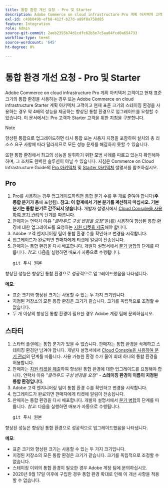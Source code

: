 ```yaml
---
title: 통합 환경 개선 요청 - Pro 및 Starter
description: Adobe Commerce on cloud infrastructure Pro 계획 아키텍처 고객이고 현재 표준 크기의 통합 환경을 사용하는 경우 또는 Adobe Commerce on cloud infrastructure Starter 계획 아키텍처 고객이고 현재 표준 크기의 스테이징 환경을 사용하는 경우 약 4배의 성능을 제공하는 향상된 통합 환경으로 업그레이드를 요청할 수 있습니다. 이 문서에서는 Pro 고객과 Starter 고객을 위한 지침을 구분합니다.
exl-id: c49b049b-efb8-412f-b27d-a89f8a758d85
feature: Integration
role: Admin
source-git-commit: 2aeb2355b74d1cdfc62b5e7c5aa04fcd0a654733
workflow-type: tm+mt
source-wordcount: '645'
ht-degree: 0%

---
```


# 통합 환경 개선 요청 - Pro 및 Starter

Adobe Commerce on cloud infrastructure Pro 계획 아키텍처 고객이고 현재 표준 크기의 통합 환경을 사용하는 경우 또는 Adobe Commerce on cloud infrastructure Starter 계획 아키텍처 고객이고 현재 표준 크기의 스테이징 환경을 사용하는 경우 약 4배의 성능을 제공하는 향상된 통합 환경으로 업그레이드를 요청할 수 있습니다. 이 문서에서는 Pro 고객과 Starter 고객을 위한 지침을 구분합니다.

>[!NOTE]
>
> 향상된 통합으로 업그레이드하면 타사 통합 또는 사용자 지정을 포함하여 설치의 총 리소스 요구 사항에 따라 달라지므로 모든 성능 문제를 해결하지 못할 수 있습니다.
>
> 또한 통합 환경에서 최고의 성능을 발휘하기 위한 모범 사례를 따르고 있는지 확인해야 하며, 그 조차도 완벽한 솔루션이 아닐 수 있습니다. 지침은 Commerce on Cloud Infrastructure Guide의 [Pro 아키텍처](https://experienceleague.adobe.com/en/docs/commerce-cloud-service/user-guide/architecture/pro-architecture#integration-environment) 및 [Starter 아키텍처](https://experienceleague.adobe.com/en/docs/commerce-cloud-service/user-guide/architecture/starter-architecture#staging-environment) 설명서를 참조하십시오.

## Pro

1. Pro를 사용하는 경우 업그레이드하려면 통합 분기 수를 두 개로 줄여야 합니다(**주 통합 분기가 총**&#x200B;에 포함됨). **참고: 이 합계에서 기본 분기를 계산하지 마십시오. 기본 분기는 통합 분기로 간주되지 않습니다.** 개발자 설명서에서 [Cloud Console을 사용하여 분기 관리](https://experienceleague.adobe.com/docs/commerce-cloud-service/user-guide/project/console-branches.html)의 단계를 따릅니다.
1. 판매자는 연락처 이유 &quot;*클라우드 구성 변경을 요청*&quot;을(를) 사용하여 향상된 통합 환경에 대한 업그레이드를 요청하는 [지원 티켓을 제출](/help/help-center-guide/help-center/magento-help-center-user-guide.md#submit-ticket)해야 합니다.
1. Adobe 고객 엔지니어링 팀이 통합 환경 수를 확인하고 변경을 시작합니다.
1. 업그레이드가 완료되면 판매자에게 티켓에 알림이 전송됩니다.
1. 판매자는 통합 환경을 다시 배포합니다. 개발자 설명서에서 [분기 병합](https://experienceleague.adobe.com/en/docs/commerce-cloud-service/user-guide/develop/cli-branches#merge-a-branch)의 단계를 따릅니다. *참고*: 다음을 실행하면 배포가 자동으로 수행됩니다. <pre>git 푸시 원본 <branch-name></pre>

향상된 성능은 향상된 통합 환경으로 성공적으로 업그레이드했음을 나타냅니다.

**메모**:

* 표준 크기와 향상된 크기는 사용할 수 있는 두 가지 크기입니다.
* 지정된 저장소의 모든 통합 환경은 크기가 같습니다. 크기를 독립적으로 조정할 수 없습니다.
* 두 개 이상의 향상된 통합 환경이 필요한 경우 Adobe 계정 팀에 문의하십시오.

## 스타터

1. 스타터 플랜에는 통합 분기가 있을 수 없습니다. 판매자는 통합 환경을 삭제하고 스테이징 환경만 남겨야 합니다. 개발자 설명서에서 [Cloud Console을 사용하여 분기 관리](https://experienceleague.adobe.com/docs/commerce-cloud-service/user-guide/project/console-branches.html)의 단계를 따릅니다. 사용 가능한 환경 수가 줄어 최대 하나의 통합 환경을 허용합니다.
1. 판매자는 [지원 티켓을 제출](/help/help-center-guide/help-center/magento-help-center-user-guide.md#submit-ticket)하여 향상된 통합 환경에 대한 업그레이드를 요청해야 합니다. 연락처 이유 *&quot;클라우드 구성 변경을 요청&quot;* - **스테이징 환경이 이름이 지정된 통합 환경입니다**.
1. Adobe 고객 엔지니어링 팀이 통합 환경 수를 확인하고 변경을 시작합니다.
1. 업그레이드가 완료되면 판매자에게 티켓에 알림이 전송됩니다.
1. 판매자는 통합 환경을 다시 배포합니다. 개발자 설명서에서 [분기 병합](https://experienceleague.adobe.com/en/docs/commerce-cloud-service/user-guide/develop/cli-branches#merge-a-branch)의 단계를 따릅니다. *참고*: 다음을 실행하면 배포가 자동으로 수행됩니다. <pre>git 푸시 원본 <branch-name></pre>

향상된 성능은 향상된 통합 환경으로 성공적으로 업그레이드했음을 나타냅니다.

**메모**:

* 표준 크기와 향상된 크기는 사용할 수 있는 두 가지 크기입니다.
* 지정된 저장소의 모든 통합 환경은 크기가 같습니다. 크기를 독립적으로 조정할 수 없습니다.
* 스테이징 이외의 통합 환경이 필요한 경우 Adobe 계정 팀에 문의하십시오.
* 2020년 9월 17일 이후에 구입한 경우 통합 환경 확대로 인해 이 개선 사항을 적용할 수 없습니다.
